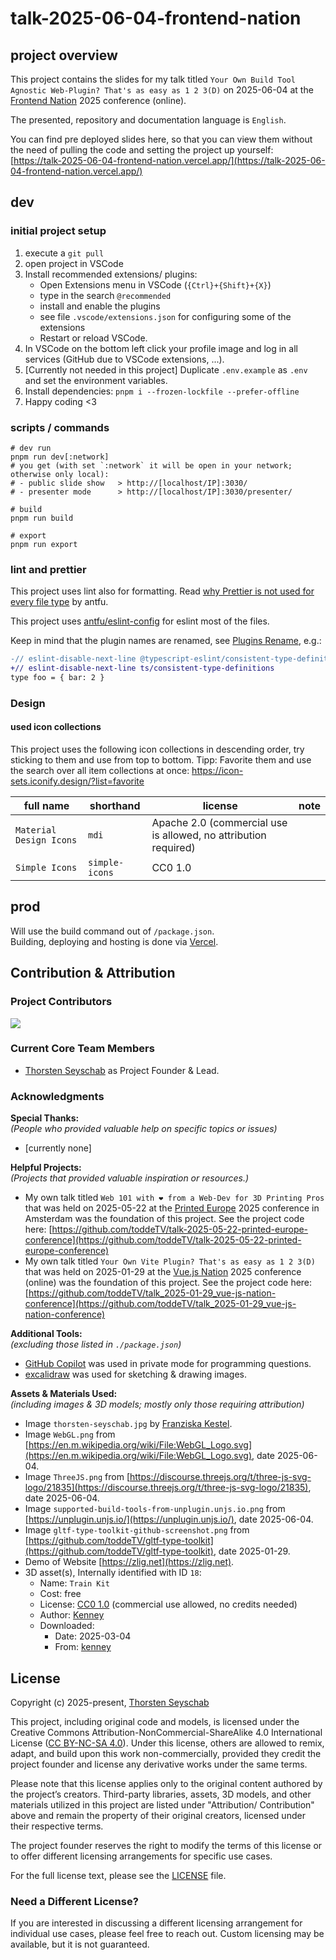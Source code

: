 # talk-2025-06-04-frontend-nation

## project overview

This project contains the slides for my talk titled `Your Own Build Tool Agnostic Web-Plugin? That's as easy as 1 2 3(D)` on 2025-06-04 at the [Frontend Nation](https://frontendnation.com/) 2025 conference (online).

The presented, repository and documentation language is `English`.

You can find pre deployed slides here, so that you can view them without the need of pulling the code and setting the project up yourself:<br>
[https://talk-2025-06-04-frontend-nation.vercel.app/](https://talk-2025-06-04-frontend-nation.vercel.app/)

## dev

### initial project setup

1. execute a `git pull`
2. open project in VSCode
3. Install recommended extensions/ plugins:
   - Open Extensions menu in VSCode (`{Ctrl}+{Shift}+{X}`)
   - type in the search `@recommended`
   - install and enable the plugins
   - see file `.vscode/extensions.json` for configuring some of the extensions
   - Restart or reload VSCode.
4. In VSCode on the bottom left click your profile image and log in all services (GitHub due to VSCode extensions, ...).
5. [Currently not needed in this project] Duplicate `.env.example` as `.env` and set the environment variables.
6. Install dependencies: `pnpm i --frozen-lockfile --prefer-offline`
7. Happy coding <3

### scripts / commands

```shell
# dev run
pnpm run dev[:network]
# you get (with set `:network` it will be open in your network; otherwise only local):
# - public slide show   > http://[localhost/IP]:3030/
# - presenter mode      > http://[localhost/IP]:3030/presenter/

# build
pnpm run build

# export
pnpm run export
```

### lint and prettier

This project uses lint also for formatting. Read
[why Prettier is not used for every file type](https://antfu.me/posts/why-not-prettier) by antfu.

This project uses [antfu/eslint-config](https://github.com/antfu/eslint-config) for eslint most of the files.

Keep in mind that the plugin names are renamed, see
[Plugins Rename](https://github.com/antfu/eslint-config?tab=readme-ov-file#plugins-renaming), e.g.:

```diff
-// eslint-disable-next-line @typescript-eslint/consistent-type-definitions
+// eslint-disable-next-line ts/consistent-type-definitions
type foo = { bar: 2 }
```

### Design

#### used icon collections

This project uses the following icon collections in descending order, try sticking to them and use from top to bottom.
Tipp: Favorite them and use the search over all item collections at once: https://icon-sets.iconify.design/?list=favorite

| full name               | shorthand      | license                                                         | note |
| ----------------------- | -------------- | --------------------------------------------------------------- | ---- |
| `Material Design Icons` | `mdi`          | Apache 2.0 (commercial use is allowed, no attribution required) |      |
| `Simple Icons`          | `simple-icons` | CC0 1.0                                                         |      |

## prod

Will use the build command out of `/package.json`.<br>
Building, deploying and hosting is done via [Vercel](https://vercel.com/).

## Contribution & Attribution

### Project Contributors

<a href="https://github.com/toddeTV/talk-2025-06-04-frontend-nation/graphs/contributors">
<img src="https://contrib.rocks/image?repo=toddeTV/talk-2025-06-04-frontend-nation" />
</a>

### Current Core Team Members

- [Thorsten Seyschab](https://todde.tv) as Project Founder & Lead.

### Acknowledgments

**Special Thanks:**<br>
_(People who provided valuable help on specific topics or issues)_

- \[currently none\]

**Helpful Projects:**<br>
_(Projects that provided valuable inspiration or resources.)_

- My own talk titled `Web 101 with ❤️ from a Web-Dev for 3D Printing Pros` that was held on 2025-05-22 at the [Printed Europe](https://printed-europe.com/) 2025 conference in Amsterdam was the foundation of this project. See the project code here: [https://github.com/toddeTV/talk-2025-05-22-printed-europe-conference](https://github.com/toddeTV/talk-2025-05-22-printed-europe-conference)
- My own talk titled `Your Own Vite Plugin? That's as easy as 1 2 3(D)` that was held on 2025-01-29 at the [Vue.js Nation](https://vuejsnation.com/) 2025 conference (online) was the foundation of this project. See the project code here: [https://github.com/toddeTV/talk_2025-01-29_vue-js-nation-conference](https://github.com/toddeTV/talk_2025-01-29_vue-js-nation-conference)

**Additional Tools:**<br>
_(excluding those listed in `./package.json`)_

- [GitHub Copilot](https://github.com/features/copilot) was used in private mode for programming questions.
- [excalidraw](https://excalidraw.com/) was used for sketching & drawing images.

**Assets & Materials Used:**<br>
_(including images & 3D models; mostly only those requiring attribution)_

- Image `thorsten-seyschab.jpg` by [Franziska Kestel](https://franziskakestel.de/).
- Image `WebGL.png` from [https://en.m.wikipedia.org/wiki/File:WebGL_Logo.svg](https://en.m.wikipedia.org/wiki/File:WebGL_Logo.svg), date 2025-06-04.
- Image `ThreeJS.png` from [https://discourse.threejs.org/t/three-js-svg-logo/21835](https://discourse.threejs.org/t/three-js-svg-logo/21835), date 2025-06-04.
- Image `supported-build-tools-from-unplugin.unjs.io.png` from [https://unplugin.unjs.io/](https://unplugin.unjs.io/), date 2025-06-04.
- Image `gltf-type-toolkit-github-screenshot.png` from [https://github.com/toddeTV/gltf-type-toolkit](https://github.com/toddeTV/gltf-type-toolkit), date 2025-01-29.
- Demo of Website [https://zlig.net](https://zlig.net).
- 3D asset(s), Internally identified with ID `18`:
  - Name: `Train Kit`
  - Cost: free
  - License: [CC0 1.0](https://creativecommons.org/publicdomain/zero/1.0/) (commercial use allowed, no credits needed)
  - Author: [Kenney](https://kenney.nl/)
  - Downloaded:
    - Date: 2025-03-04
    - From: [kenney](https://kenney.nl/assets/train-kit)

## License

Copyright (c) 2025-present, [Thorsten Seyschab](https://todde.tv)

This project, including original code and models, is licensed under the Creative Commons Attribution-NonCommercial-ShareAlike 4.0 International License ([CC BY-NC-SA 4.0](https://creativecommons.org/licenses/by-nc-sa/4.0/)). Under this license, others are allowed to remix, adapt, and build upon this work non-commercially, provided they credit the project founder and license any derivative works under the same terms.

Please note that this license applies only to the original content authored by the project’s creators. Third-party libraries, assets, 3D models, and other materials utilized in this project are listed under "Attribution/ Contribution" above and remain the property of their original creators, licensed under their respective terms.

The project founder reserves the right to modify the terms of this license or to offer different licensing arrangements for specific use cases.

For the full license text, please see the [LICENSE](./LICENSE) file.

### Need a Different License?

If you are interested in discussing a different licensing arrangement for individual use cases, please feel free to reach out. Custom licensing may be available, but it is not guaranteed.
